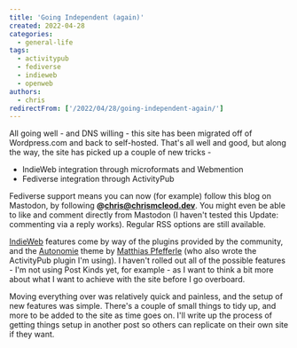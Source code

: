 ```yaml
---
title: 'Going Independent (again)'
created: 2022-04-28
categories:
  - general-life
tags:
  - activitypub
  - fediverse
  - indieweb
  - openweb
authors:
  - chris
redirectFrom: ['/2022/04/28/going-independent-again/']
---
```


All going well - and DNS willing - this site has been migrated off of Wordpress.com and back to self-hosted. That's all well and good, but along the way, the site has picked up a couple of new tricks -

- IndieWeb integration through microformats and Webmention
- Fediverse integration through ActivityPub

Fediverse support means you can now (for example) follow this blog on Mastodon, by following **@chris@chrismcleod.dev**. You might even be able to like and comment directly from Mastodon (I haven't tested this Update: commenting via a reply works). Regular RSS options are still available.

[IndieWeb](https://indieweb.org/) features come by way of the plugins provided by the community, and the [Autonomie](https://github.com/pfefferle/Autonomie) theme by [Matthias Pfefferle](https://notiz.blog/) (who also wrote the ActivityPub plugin I'm using). I haven't rolled out all of the possible features - I'm not using Post Kinds yet, for example - as I want to think a bit more about what I want to achieve with the site before I go overboard.

Moving everything over was relatively quick and painless, and the setup of new features was simple. There's a couple of small things to tidy up, and more to be added to the site as time goes on. I'll write up the process of getting things setup in another post so others can replicate on their own site if they want.
